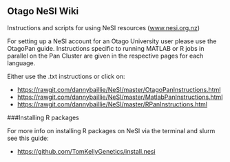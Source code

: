 Otago NeSI Wiki
--------

Instructions and scripts for using NeSI resources (www.nesi.org.nz)

For setting up a NeSI account for an Otago University user please use the OtagoPan guide. Instructions specific to running MATLAB or R jobs in parallel on the Pan Cluster are given in the respective pages for each language.

Either use the .txt instructions or click on:

* https://rawgit.com/dannybaillie/NeSI/master/OtagoPanInstructions.html
* https://rawgit.com/dannybaillie/NeSI/master/MatlabPanInstructions.html
* https://rawgit.com/dannybaillie/NeSI/master/RPanInstructions.html

###Installing R packages

For more info on installing R packages on NeSI via the terminal and slurm see this guide:

* https://github.com/TomKellyGenetics/install.nesi
